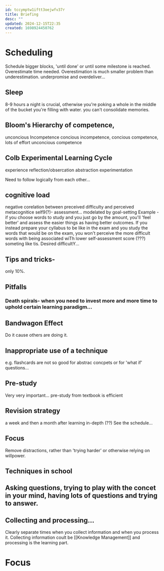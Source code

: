 ```yaml
---
id: tccymptw1iftt3oejwfv37r
title: Briefing
desc: ""
updated: 2024-12-15T22:35
created: 1698924450762
---
```

# Scheduling

Schedule bigger blocks, 'until done' or until some milestone is reached. Overestimate time needed. Overestimation is much
smaller problem than underestimation.
underpromise and overdeliver...

## Sleep

8-9 hours a night is crucial, otherwise you're poking a whole in the middle of the bucket you're filling with water.
you can't consolidate memories.

## Bloom's Hierarchy of competence,

unconcious Incompetence
concious incompetence, 
concious competence, lots of effort
unconcious competence

## Colb Experimental Learning Cycle

<div class="mermaid">
  experience
reflection/obsercation
abstraction
experimentation
</div>

Need to follow logically from each other...

## cognitive load

negative corelation between preceived difficulty and perceived metacognitice self9(?)- assessment...
modelated by goal-setting 
Example - if you choose words to study and you just go by the amount, you'll
'feel better' and assess the easier things as having better outcomes.
If you instead prepare your cyllabus to be like in the exam and you study the words that would be on the exam, you won't 
perceive the more difficult words with being associated  wiTh lower self-assessment score (???)
someting like tis. Desired difficultY...

## Tips and tricks-

only 10%.

## Pitfalls

### Death spirals- when you need to invest more and more time to uphold certain learning paradigm...

## Bandwagon Effect

Do it cause others are doing it.

## Inappropriate use of a technique

e.g. flashcards are not so good for abstrac concpets or for 'what if' questions...

## Pre-study

Very very important...
pre-study from textbook is efficient

## Revision strategy

a week and then a month after learning in-depth (??)
See the schedule...

## Focus

Remove distractions, rather than 'trying harder' or otherwise relying on willpower.

## Techniques in school

## Asking questions, trying to play with the concet in your mind, having lots of questions and trying to answer.

## Collecting and processing...

Clearly separate times when you collect information and when you process it. 
Collecting information coult be [[Knowledge Management]] and processing is the learning part.

# Focus

